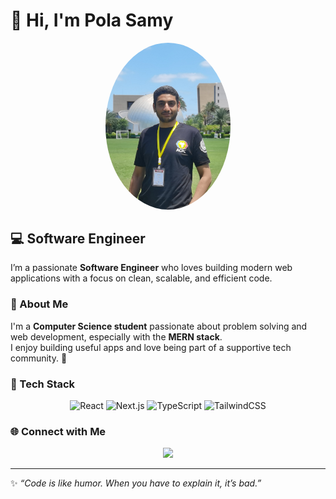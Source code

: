 # 👋 Hi, I'm Pola Samy

<p align="center">
  <img src="img.jpg" width="200" style="border-radius:50%;" />
</p>

## 💻 Software Engineer

I’m a passionate **Software Engineer** who loves building modern web applications with a focus on clean, scalable, and efficient code.

### 📝 About Me
I'm a **Computer Science student** passionate about problem solving and web development, especially with the **MERN stack**.  
I enjoy building useful apps and love being part of a supportive tech community. 🚀

### 🚀 Tech Stack
<p align="center">
  <img src="https://cdn.jsdelivr.net/gh/devicons/devicon/icons/react/react-original.svg" alt="React" width="50" height="50"/>
  <img src="https://cdn.jsdelivr.net/gh/devicons/devicon/icons/nextjs/nextjs-line.svg" alt="Next.js" width="50" height="50"/>
  <img src="https://cdn.jsdelivr.net/gh/devicons/devicon/icons/typescript/typescript-original.svg" alt="TypeScript" width="50" height="50"/>
  <img src="https://cdn.jsdelivr.net/gh/devicons/devicon/icons/tailwindcss/tailwindcss-original.svg" alt="TailwindCSS" width="50" height="50"/>
</p>

### 🌐 Connect with Me
<p align="center">
  <a href="https://www.linkedin.com/in/pola-samy-bb3a6031b?utm_source=share&utm_campaign=share_via&utm_content=profile&utm_medium=android_app">
    <img src="https://img.shields.io/badge/LinkedIn-0A66C2?style=for-the-badge&logo=linkedin&logoColor=white"/>
  </a>
</p>

---

✨ _“Code is like humor. When you have to explain it, it’s bad.”_
